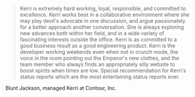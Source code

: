 >Kerri is extremely hard working, loyal, responsible, and committed to excellence. Kerri works best in a collaborative environment where she may play devil's advocate in one discussion, and argue passionately for a better approach another conversation. She is always exploring new advances both within her field, and in a wide variety of fascinating interests outside the office. Kerri is as committed to a good business result as a good engineering product. Kerri is the developer working weekends even when not in crunch mode, the voice in the room pointing out the Emperor's new clothes, and the team member who always finds an appropriately silly website to boost spirits when times are low. Special recommendation for Kerri's status reports which are the most entertaining status reports ever.

Blunt Jackson, managed Kerri at Contour, Inc.

